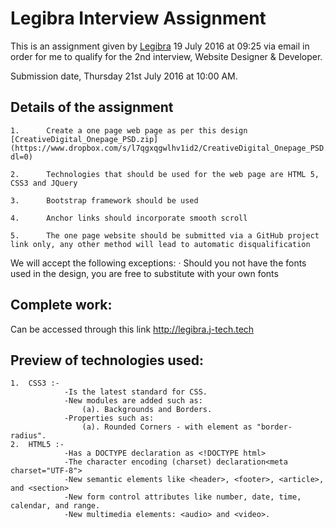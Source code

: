 # Legibra Interview Assignment

This is an assignment given by [Legibra](https://legibra.com/) 19 July 2016 at 09:25 via email in order for me to qualify for the 2nd interview, Website Designer & Developer.

Submission date, Thursday 21st July 2016 at 10:00 AM.

## Details of the assignment

	1.      Create a one page web page as per this design [CreativeDigital_Onepage_PSD.zip](https://www.dropbox.com/s/l7qgxqgwlhv1id2/CreativeDigital_Onepage_PSD.zip?dl=0)

	2.      Technologies that should be used for the web page are HTML 5, CSS3 and JQuery

	3.      Bootstrap framework should be used

	4.      Anchor links should incorporate smooth scroll

	5.      The one page website should be submitted via a GitHub project link only, any other method will lead to automatic disqualification

We will accept the following exceptions:
	·       Should you not have the fonts used in the design, you are free to substitute with your own fonts

## Complete work:

Can be accessed through this link http://legibra.j-tech.tech

## Preview of technologies used:
	1.	CSS3 :- 
				-Is the latest standard for CSS.
				-New modules are added such as:
					(a). Backgrounds and Borders.
				-Properties such as:
					(a). Rounded Corners - with element as "border-radius".
	2.	HTML5 :-
				-Has a DOCTYPE declaration as <!DOCTYPE html>
				-The character encoding (charset) declaration<meta charset="UTF-8">
				-New semantic elements like <header>, <footer>, <article>, and <section>
				-New form control attributes like number, date, time, calendar, and range.
				-New multimedia elements: <audio> and <video>.


